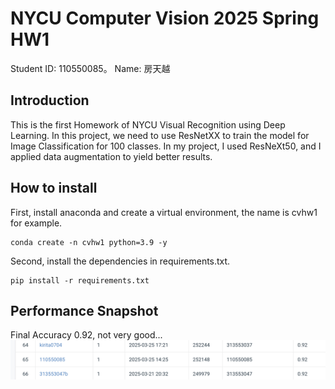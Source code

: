 # NYCU Computer Vision 2025 Spring HW1
Student ID: 110550085。
Name: 房天越
## Introduction
This is the first Homework of NYCU Visual Recognition using Deep Learning.
In this project, we need to use ResNetXX to train the model for Image Classification for 100 classes.
In my project, I used ResNeXt50, and I applied data augmentation to yield better results.
## How to install
First, install anaconda and create a virtual environment, the name is cvhw1 for example.
```
conda create -n cvhw1 python=3.9 -y
```
Second, install the dependencies in requirements.txt.
```
pip install -r requirements.txt
```
## Performance Snapshot
Final Accuracy 0.92, not very good...
![image](https://github.com/TianYueh/NYCU-Visual-Recognition-Using-Deep-Learning-2025-HW1/blob/main/leaderboard.png)
